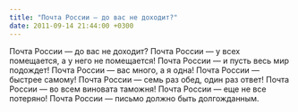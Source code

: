 ```yaml
---
title: "Почта России — до вас не доходит?"
date: 2011-09-14 21:44:00 +0300
---
```


Почта России — до вас не доходит?
Почта России — у всех помещается, а у него не помещается!
Почта России — и пусть весь мир подождет!
Почта России — вас много, а я одна!
Почта России — быстрее самому!
Почта России — семь раз обед, один раз ответ!
Почта России — во всем виновата таможня!
Почта России — еще не все потеряно!
Почта России — письмо должно быть долгожданным.

